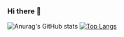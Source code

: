 ### Hi there 👋

<!--
**Axolottl/Axolottl** is a ✨ _special_ ✨ repository because its `README.md` (this file) appears on your GitHub profile.

Here are some ideas to get you started:

- 🔭 I’m currently working on ...
- 🌱 I’m currently learning ...
- 👯 I’m looking to collaborate on ...
- 🤔 I’m looking for help with ...
- 💬 Ask me about ...
- 📫 How to reach me: ...
- 😄 Pronouns: ...
- ⚡ Fun fact: ...
-->
![Anurag's GitHub stats](https://github-readme-stats.vercel.app/api?username=Axolottl&show_icons=true&theme=dracula)
[![Top Langs](https://github-readme-stats.vercel.app/api/top-langs/?username=Axolottl&theme=dracula)](https://github.com/anuraghazra/github-readme-stats)
